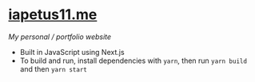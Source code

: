 # [iapetus11.me](https://iapetus11.me)

_My personal / portfolio website_

- Built in JavaScript using Next.js
- To build and run, install dependencies with `yarn`, then run `yarn build` and then `yarn start`
